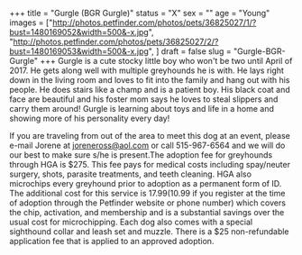 +++
title = "Gurgle (BGR Gurgle)"
status = "X"
sex = ""
age = "Young"
images = ["http://photos.petfinder.com/photos/pets/36825027/1/?bust=1480169052&width=500&-x.jpg",
"http://photos.petfinder.com/photos/pets/36825027/2/?bust=1480169053&width=500&-x.jpg",
]
draft = false
slug = "Gurgle-BGR-Gurgle"
+++
Gurgle is a cute stocky little boy who won't be two until April of 2017.  He gets along well with multiple greyhounds he is with.  He lays right down in the living room and loves to fit into the family and hang out with his people.  He does stairs like a champ and is a patient boy.  His black coat and face are beautiful and his foster mom says he loves to steal slippers and carry them around! Gurgle is learning about toys and life in a home and showing more of his personality every day! 

If you are traveling from out of the area to meet this dog at an event, please e-mail Jorene at joreneross@aol.com or call 515-967-6564 and we will do our best to make sure s/he is present.The adoption fee for greyhounds through HGA is $275. This fee pays for medical costs including spay/neuter surgery, shots, parasite treatments, and teeth cleaning. HGA also microchips every greyhound prior to adoption as a permanent form of ID. The additional cost for this service is $17.99 ($10.99 if you register at the time of adoption through the Petfinder website or phone number) which covers the chip, activation, and membership and is a substantial savings over the usual cost for microchipping. Each dog also comes with a special sighthound collar and leash set and muzzle. There is a $25 non-refundable application fee that is applied to an approved adoption.
